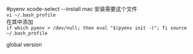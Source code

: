 #pyenv
xcode-select --install mac 安装需要这个文件  
`vi ~/.bash_profile`  
在其中添加  
`if which pyenv > /dev/null; then eval "$(pyenv init -)"; fi
source ~/.bash_profile ` 

global version  

